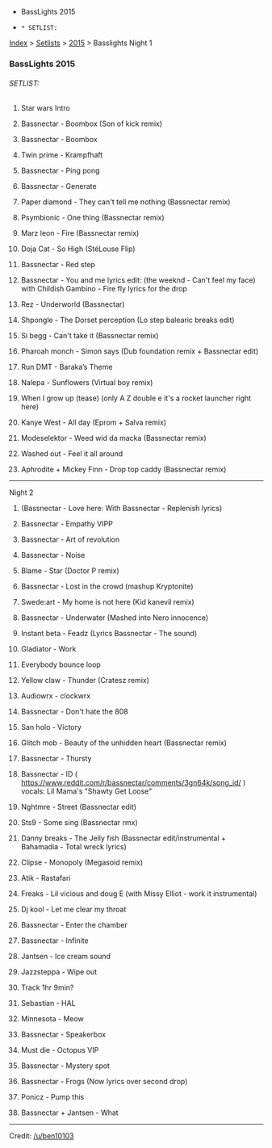   * BassLights 2015
  *     * SETLIST:

[Index](https://www.reddit.com/r/bassnectar/wiki/index) >
[Setlists](https://www.reddit.com/r/bassnectar/wiki/interactive/setlists) >
[2015](https://www.reddit.com/r/bassnectar/wiki/interactive/setlists/2015) >
Basslights Night 1

### BassLights 2015

###### SETLIST:

  1. Star wars Intro

  2. Bassnectar - Boombox (Son of kick remix)

  3. Bassnectar - Boombox

  4. Twin prime - Krampfhaft

  5. Bassnectar - Ping pong

  6. Bassnectar - Generate

  7. Paper diamond - They can't tell me nothing (Bassnectar remix)

  8. Psymbionic - One thing (Bassnectar remix)

  9. Marz leon - Fire (Bassnectar remix)

  10. Doja Cat - So High (StéLouse Flip)

  11. Bassnectar - Red step

  12. Bassnectar - You and me lyrics edit: (the weeknd - Can't feel my face) with Childish Gambino - Fire fly lyrics for the drop

  13. Rez - Underworld (Bassnectar)

  14. Shpongle - The Dorset perception (Lo step balearic breaks edit)

  15. Si begg - Can't take it (Bassnectar remix)

  16. Pharoah monch - Simon says (Dub foundation remix + Bassnectar edit)

  17. Run DMT - Baraka’s Theme 

  18. Nalepa - Sunflowers (Virtual boy remix)

  19. When I grow up (tease) (only A Z double e it's a rocket launcher right here)

  20. Kanye West - All day (Eprom + Salva remix)

  21. Modeselektor - Weed wid da macka (Bassnectar remix)

  22. Washed out - Feel it all around

  23. Aphrodite + Mickey Finn - Drop top caddy (Bassnectar remix) 

* * *

Night 2

  1. (Bassnectar - Love here: With Bassnectar - Replenish lyrics)

  2. Bassnectar - Empathy VIPP

  3. Bassnectar - Art of revolution

  4. Bassnectar - Noise

  5. Blame - Star (Doctor P remix)

  6. Bassnectar - Lost in the crowd (mashup Kryptonite)

  7. Swede:art - My home is not here (Kid kanevil remix)

  8. Bassnectar - Underwater (Mashed into Nero innocence)

  9. Instant beta - Feadz (Lyrics Bassnectar - The sound)

  10. Gladiator - Work

  11. Everybody bounce loop 

  12. Yellow claw - Thunder (Cratesz remix)

  13. Audiowrx - clockwrx 

  14. Bassnectar - Don't hate the 808

  15. San holo - Victory 

  16. Glitch mob - Beauty of the unhidden heart (Bassnectar remix)

  17. Bassnectar - Thursty

  18. Bassnectar - ID ( <https://www.reddit.com/r/bassnectar/comments/3gn64k/song_id/> ) vocals: Lil Mama's "Shawty Get Loose"

  19. Nghtmre - Street (Bassnectar edit)

  20. Sts9 - Some sing (Bassnectar rmx)

  21. Danny breaks - The Jelly fish (Bassnectar edit/instrumental + Bahamadia - Total wreck lyrics)

  22. Clipse - Monopoly (Megasoid remix)

  23. Atik - Rastafari 

  24. Freaks - Lil vicious and doug E (with Missy Elliot - work it instrumental)

  25. Dj kool - Let me clear my throat

  26. Bassnectar - Enter the chamber

  27. Bassnectar - Infinite

  28. Jantsen - Ice cream sound

  29. Jazzsteppa - Wipe out

  30. Track 1hr 9min?

  31. Sebastian - HAL

  32. Minnesota - Meow

  33. Bassnectar - Speakerbox

  34. Must die - Octopus VIP 

  35. Bassnectar - Mystery spot

  36. Bassnectar - Frogs (Now lyrics over second drop)

  37. Ponicz - Pump this

  38. Bassnectar + Jantsen - What

* * *

Credit: [/u/ben10103](/u/ben10103)


